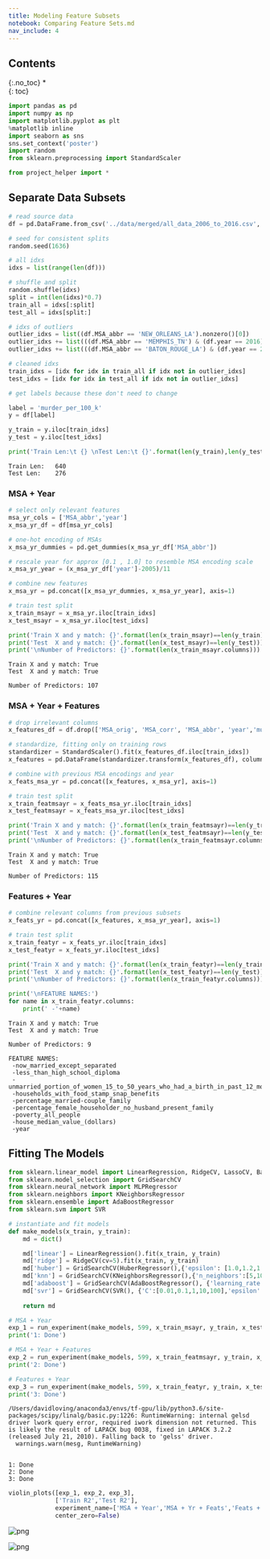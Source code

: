 ```yaml
---
title: Modeling Feature Subsets
notebook: Comparing Feature Sets.md
nav_include: 4
---
```


## Contents
{:.no_toc}
*  
{: toc}


```python
import pandas as pd
import numpy as np
import matplotlib.pyplot as plt
%matplotlib inline
import seaborn as sns
sns.set_context('poster')
import random
from sklearn.preprocessing import StandardScaler
```




```python
from project_helper import *
```


## Separate Data Subsets



```python
# read source data
df = pd.DataFrame.from_csv('../data/merged/all_data_2006_to_2016.csv', index_col=None)
```




```python
# seed for consistent splits
random.seed(1636)

# all idxs
idxs = list(range(len(df)))

# shuffle and split
random.shuffle(idxs)
split = int(len(idxs)*0.7)
train_all = idxs[:split]
test_all = idxs[split:]

# idxs of outliers
outlier_idxs = list((df.MSA_abbr == 'NEW_ORLEANS_LA').nonzero()[0])
outlier_idxs += list(((df.MSA_abbr == 'MEMPHIS_TN') & (df.year == 2016)).nonzero()[0])
outlier_idxs += list(((df.MSA_abbr == 'BATON_ROUGE_LA') & (df.year == 2007)).nonzero()[0])

# cleaned idxs
train_idxs = [idx for idx in train_all if idx not in outlier_idxs]
test_idxs = [idx for idx in test_all if idx not in outlier_idxs]
```




```python
# get labels because these don't need to change

label = 'murder_per_100_k'
y = df[label]

y_train = y.iloc[train_idxs]
y_test = y.iloc[test_idxs]

print('Train Len:\t {} \nTest Len:\t {}'.format(len(y_train),len(y_test)))
```


    Train Len:	 640 
    Test Len:	 276


### MSA + Year



```python
# select only relevant features
msa_yr_cols = ['MSA_abbr','year']
x_msa_yr_df = df[msa_yr_cols]

# one-hot encoding of MSAs
x_msa_yr_dummies = pd.get_dummies(x_msa_yr_df['MSA_abbr'])

# rescale year for approx [0.1 , 1.0] to resemble MSA encoding scale
x_msa_yr_year = (x_msa_yr_df['year']-2005)/11

# combine new features
x_msa_yr = pd.concat([x_msa_yr_dummies, x_msa_yr_year], axis=1)

# train test split
x_train_msayr = x_msa_yr.iloc[train_idxs]
x_test_msayr = x_msa_yr.iloc[test_idxs]

print('Train X and y match: {}'.format(len(x_train_msayr)==len(y_train)))
print('Test  X and y match: {}'.format(len(x_test_msayr)==len(y_test)))
print('\nNumber of Predictors: {}'.format(len(x_train_msayr.columns)))
```


    Train X and y match: True
    Test  X and y match: True
    
    Number of Predictors: 107


### MSA + Year + Features



```python
# drop irrelevant columns
x_features_df = df.drop(['MSA_orig', 'MSA_corr', 'MSA_abbr', 'year','murder_per_100_k'], axis=1)

# standardize, fitting only on training rows
standardizer = StandardScaler().fit(x_features_df.iloc[train_idxs])
x_features = pd.DataFrame(standardizer.transform(x_features_df), columns=x_features_df.columns)

# combine with previous MSA encodings and year
x_feats_msa_yr = pd.concat([x_features, x_msa_yr], axis=1)

# train test split
x_train_featmsayr = x_feats_msa_yr.iloc[train_idxs]
x_test_featmsayr = x_feats_msa_yr.iloc[test_idxs]

print('Train X and y match: {}'.format(len(x_train_featmsayr)==len(y_train)))
print('Test  X and y match: {}'.format(len(x_test_featmsayr)==len(y_test)))
print('\nNumber of Predictors: {}'.format(len(x_train_featmsayr.columns)))
```


    Train X and y match: True
    Test  X and y match: True
    
    Number of Predictors: 115


### Features + Year



```python
# combine relevant columns from previous subsets
x_feats_yr = pd.concat([x_features, x_msa_yr_year], axis=1)

# train test split
x_train_featyr = x_feats_yr.iloc[train_idxs]
x_test_featyr = x_feats_yr.iloc[test_idxs]

print('Train X and y match: {}'.format(len(x_train_featyr)==len(y_train)))
print('Test  X and y match: {}'.format(len(x_test_featyr)==len(y_test)))
print('\nNumber of Predictors: {}'.format(len(x_train_featyr.columns)))

print('\nFEATURE NAMES:')
for name in x_train_featyr.columns:
    print(' -'+name)
```


    Train X and y match: True
    Test  X and y match: True
    
    Number of Predictors: 9
    
    FEATURE NAMES:
     -now_married_except_separated
     -less_than_high_school_diploma
     -unmarried_portion_of_women_15_to_50_years_who_had_a_birth_in_past_12_months
     -households_with_food_stamp_snap_benefits
     -percentage_married-couple_family
     -percentage_female_householder_no_husband_present_family
     -poverty_all_people
     -house_median_value_(dollars)
     -year


## Fitting The Models



```python
from sklearn.linear_model import LinearRegression, RidgeCV, LassoCV, BayesianRidge, HuberRegressor
from sklearn.model_selection import GridSearchCV
from sklearn.neural_network import MLPRegressor
from sklearn.neighbors import KNeighborsRegressor
from sklearn.ensemble import AdaBoostRegressor
from sklearn.svm import SVR
```




```python
# instantiate and fit models
def make_models(x_train, y_train):
    md = dict()

    md['linear'] = LinearRegression().fit(x_train, y_train)
    md['ridge'] = RidgeCV(cv=5).fit(x_train, y_train)
    md['huber'] = GridSearchCV(HuberRegressor(),{'epsilon': [1.0,1.2,1.4,1.6,1.8]}, n_jobs=-1).fit(x_train, y_train).best_estimator_
    md['knn'] = GridSearchCV(KNeighborsRegressor(),{'n_neighbors':[5,10,20,40]}, n_jobs=-1).fit(x_train, y_train).best_estimator_
    md['adaboost'] = GridSearchCV(AdaBoostRegressor(), {'learning_rate':[0.1,0.3,0.6,1.0]}, n_jobs=-1).fit(x_train, y_train).best_estimator_
    md['svr'] = GridSearchCV(SVR(), {'C':[0.01,0.1,1,10,100],'epsilon':[0.001,0.01,0.1,1,10]}, n_jobs=-1).fit(x_train, y_train)
    
    return md
```




```python
# MSA + Year
exp_1 = run_experiment(make_models, 599, x_train_msayr, y_train, x_test_msayr, y_test)
print('1: Done')

# MSA + Year + Features
exp_2 = run_experiment(make_models, 599, x_train_featmsayr, y_train, x_test_featmsayr, y_test)
print('2: Done')

# Features + Year
exp_3 = run_experiment(make_models, 599, x_train_featyr, y_train, x_test_featyr, y_test)
print('3: Done')
```


    /Users/davidloving/anaconda3/envs/tf-gpu/lib/python3.6/site-packages/scipy/linalg/basic.py:1226: RuntimeWarning: internal gelsd driver lwork query error, required iwork dimension not returned. This is likely the result of LAPACK bug 0038, fixed in LAPACK 3.2.2 (released July 21, 2010). Falling back to 'gelss' driver.
      warnings.warn(mesg, RuntimeWarning)


    1: Done
    2: Done
    3: Done




```python
violin_plots([exp_1, exp_2, exp_3],
             ['Train R2','Test R2'],
             experiment_name=['MSA + Year','MSA + Yr + Feats','Feats + Year'],
             center_zero=False)
```



![png](Comparing%20Feature%20Sets_files/Comparing%20Feature%20Sets_16_0.png)



![png](Comparing%20Feature%20Sets_files/Comparing%20Feature%20Sets_16_1.png)

